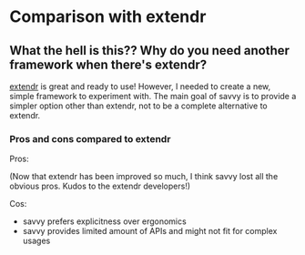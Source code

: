 # Comparison with extendr

## What the hell is this?? Why do you need another framework when there's extendr?

[extendr](https://extendr.github.io/) is great and ready to use! However, I needed
to create a new, simple framework to experiment with. The main goal of savvy is to
provide a simpler option other than extendr, not to be a complete alternative to
extendr.

[error]: https://github.com/extendr/extendr/issues/278

### Pros and cons compared to extendr

Pros:

(Now that extendr has been improved so much, I think savvy lost all the obvious pros.
Kudos to the extendr developers!)

Cos:

* savvy prefers explicitness over ergonomics
* savvy provides limited amount of APIs and might not fit for complex usages

